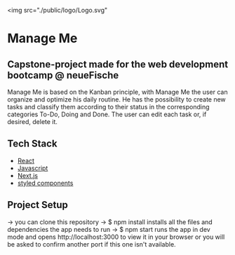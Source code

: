 <img src="./public/logo/Logo.svg"


# Manage Me

## Capstone-project made for the web development bootcamp @ neueFische

Manage Me is based on the Kanban principle, with Manage Me the user can organize and optimize his daily routine. He has the possibility to create new tasks and classify them according to their status in the corresponding categories To-Do, Doing and Done. The user can edit each task or, if desired, delete it.


## Tech Stack

- [React](https://reactjs.org/)
- [Javascript](https://developer.mozilla.org/en-US/docs/Web/JavaScript#tutorials)
- [Next.js](https://nextjs.org/)
- [styled components](https://styled-components.com/)


## Project Setup

-> you can clone this repository
-> $ npm install installs all the files and dependencies the app needs to run
-> $ npm start runs the app in dev mode and opens http://localhost:3000 to view it in your browser or you will be asked to confirm another port if this one isn't available.
